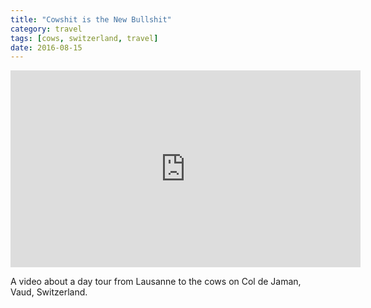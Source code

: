 ```yaml
---
title: "Cowshit is the New Bullshit"
category: travel
tags: [cows, switzerland, travel]
date: 2016-08-15
---
```


<iframe 
	width="560" height="315" 
	src="https://www.youtube.com/embed/bLTNhu8izu0" 
	frameborder="0" allowfullscreen>
</iframe>

A video about a  day tour from Lausanne to the cows on Col de Jaman, 
Vaud, Switzerland.

